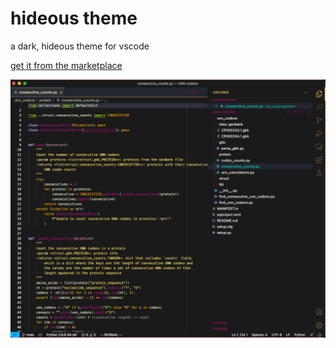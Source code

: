 # hideous theme

a dark, hideous theme for vscode

[get it from the marketplace](https://marketplace.visualstudio.com/items?itemName=cwrussell.hideous)

![a hideous example](icon.png)
